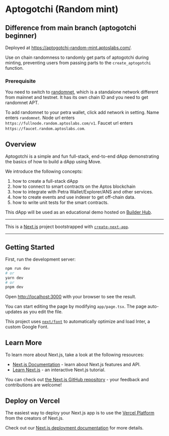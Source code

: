# Aptogotchi (Random mint)

## Difference from main branch (aptogotchi beginner)

Deployed at https://aptogotchi-random-mint.aptoslabs.com/.

Use on chain randomness to randomly get parts of aptogotchi during minting, preventing users from passing parts to the `create_aptogotchi` function.

### Prerequisite

You need to switch to [randomnet](https://explorer.aptoslabs.com/?network=randomnet), which is a standalone network different from mainnet and testnet. It has its own chain ID and you need to get randomnet APT.

To add randomnet to your petra wallet, click add network in setting.
Name enters `randomnet`.
Node url enters `https://fullnode.random.aptoslabs.com/v1`.
Faucet url enters `https://faucet.random.aptoslabs.com`.

## Overview

Aptogotchi is a simple and fun full-stack, end-to-end dApp demonstrating the basics of how to build a dApp using Move.

We introduce the following concepts:

1. how to create a full-stack dApp
2. how to connect to smart contracts on the Aptos blockchain
3. how to integrate with Petra Wallet/Explorer/ANS and other services.
4. how to create events and use indexer to get off-chain data.
5. how to write unit tests for the smart contracts.

This dApp will be used as an educational demo hosted on [Builder Hub](https://github.com/aptos-labs/aptos-builder-hub).

---

This is a [Next.js](https://nextjs.org/) project bootstrapped with [`create-next-app`](https://github.com/vercel/next.js/tree/canary/packages/create-next-app).

---

## Getting Started

First, run the development server:

```bash
npm run dev
# or
yarn dev
# or
pnpm dev
```

Open [http://localhost:3000](http://localhost:3000) with your browser to see the result.

You can start editing the page by modifying `app/page.tsx`. The page auto-updates as you edit the file.

This project uses [`next/font`](https://nextjs.org/docs/basic-features/font-optimization) to automatically optimize and load Inter, a custom Google Font.

## Learn More

To learn more about Next.js, take a look at the following resources:

- [Next.js Documentation](https://nextjs.org/docs) - learn about Next.js features and API.
- [Learn Next.js](https://nextjs.org/learn) - an interactive Next.js tutorial.

You can check out [the Next.js GitHub repository](https://github.com/vercel/next.js/) - your feedback and contributions are welcome!

## Deploy on Vercel

The easiest way to deploy your Next.js app is to use the [Vercel Platform](https://vercel.com/new?utm_medium=default-template&filter=next.js&utm_source=create-next-app&utm_campaign=create-next-app-readme) from the creators of Next.js.

Check out our [Next.js deployment documentation](https://nextjs.org/docs/deployment) for more details.
